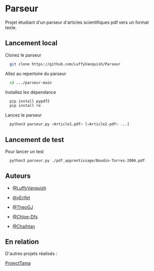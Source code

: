 
# Parseur
Projet étudiant d'un
parseur d'articles scientifiques pdf vers un format texte.



## Lancement local

Clonez le parseur

```bash
  git clone https://github.com/LuffyVanquish/Parseur
```

Allez au repertoire du parseur

```bash
  cd .../parseur-main
```

Installez les dépendance 

```bash
  pip install pypdf2
  pip install re
```

Lancez le parseur

```bash
  python3 parseur.py <Article1.pdf> [<Article2.pdf> ...]
```


## Lancement de test

Pour lancer un test

```bash
  python3 parseur.py ./pdf_apprentissage/Boudin-Torres-2006.pdf
```


## Auteurs

- [@LuffyVanquish](https://github.com/LuffyVanquish)

- [@vErifet](https://github.com/vErifet)

- [@TheoGJ](https://github.com/TheoGJ)

- [@Chloe-Dfs](https://github.com/Chloe-Dfs)

- [@Chaihtan](https://github.com/Chaihtan)


## En relation

D'autres projets réalisés :

[ProjectTama](https://github.com/LuffyVanquish/ProjectTama)

